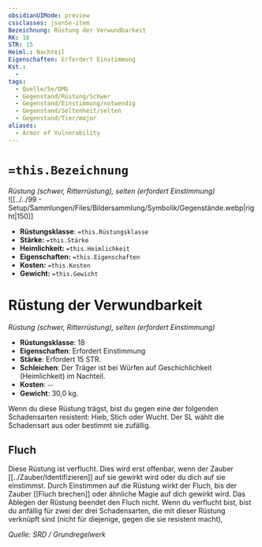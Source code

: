 ```yaml
---
obsidianUIMode: preview
cssclasses: json5e-item
Bezeichnung: Rüstung der Verwundbarkeit
RK: 18
STR: 15
Heiml.: Nachteil
Eigenschaften: Erfordert Einstimmung
Kst.:
  - 
tags:
  - Quelle/5e/DMG
  - Gegenstand/Rüstung/Schwer
  - Gegenstand/Einstimmung/notwendig
  - Gegenstand/Seltenheit/selten
  - Gegenstand/Tier/major
aliases:
  - Armor of Vulnerability
---
```

# `=this.Bezeichnung`
*Rüstung (schwer, Ritterrüstung), selten (erfordert Einstimmung)*  
![[../../99 - Setup/Sammlungen/Files/Bildersammlung/Symbolik/Gegenstände.webp|right|150]]

- **Rüstungsklasse**: `=this.Rüstungsklasse`
- **Stärke:** `=this.Stärke`
- **Heimlichkeit:** `=this.Heimlichkeit`
- **Eigenschaften:** `=this.Eigenschaften`
- **Kosten:** `=this.Kosten`
- **Gewicht:** `=this.Gewicht`

# Rüstung der Verwundbarkeit
*Rüstung (schwer, Ritterrüstung), selten (erfordert Einstimmung)*  

- **Rüstungsklasse**: 18
- **Eigenschaften**: Erfordert Einstimmung
- **Stärke**: Erfordert 15 STR.
- **Schleichen**:  Der Träger ist bei Würfen auf Geschichlichkeit (Heimlichkeit) im Nachteil.
- **Kosten**: ⏤
- **Gewicht**: 30,0 kg.

Wenn du diese Rüstung trägst, bist du gegen eine der folgenden Schadensarten resistent: Hieb, Stich oder Wucht. Der SL wählt die Schadensart aus oder bestimmt sie zufällig.

## Fluch

Diese Rüstung ist verflucht. Dies wird erst offenbar, wenn der Zauber [[../Zauber/Identifizieren]] auf sie gewirkt wird oder du dich auf sie einstimmst. Durch Einstimmen auf die Rüstung wirkt der Fluch, bis der Zauber [[Fluch brechen]] oder ähnliche Magie auf dich gewirkt wird. Das Ablegen der Rüstung beendet den Fluch nicht. Wenn du verflucht bist, bist du anfällig für zwei der drei Schadensarten, die mit dieser Rüstung verknüpft sind (nicht für diejenige, gegen die sie resistent macht),

*Quelle: SRD / Grundregelwerk*